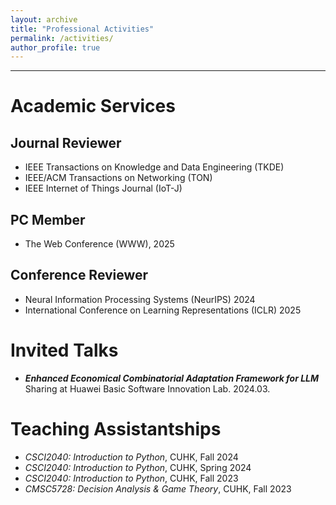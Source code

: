 ```yaml
---
layout: archive
title: "Professional Activities"
permalink: /activities/
author_profile: true
---
```




------
# Academic Services
## Journal Reviewer
+ IEEE Transactions on Knowledge and Data Engineering (TKDE)
+ IEEE/ACM Transactions on Networking (TON)
+ IEEE Internet of Things Journal (IoT-J)

## PC Member 
+ The Web Conference (WWW), 2025

## Conference Reviewer
+ Neural Information Processing Systems (NeurIPS) 2024
+ International Conference on Learning Representations (ICLR) 2025

# Invited Talks
+ ***Enhanced Economical Combinatorial Adaptation Framework for LLM*** \
   Sharing at Huawei Basic Software Innovation Lab. 2024.03.

# Teaching Assistantships
+ *CSCI2040: Introduction to Python*, CUHK, Fall 2024
+ *CSCI2040: Introduction to Python*, CUHK, Spring 2024
+ *CSCI2040: Introduction to Python*, CUHK, Fall 2023
+ *CMSC5728: Decision Analysis & Game Theory*, CUHK, Fall 2023





